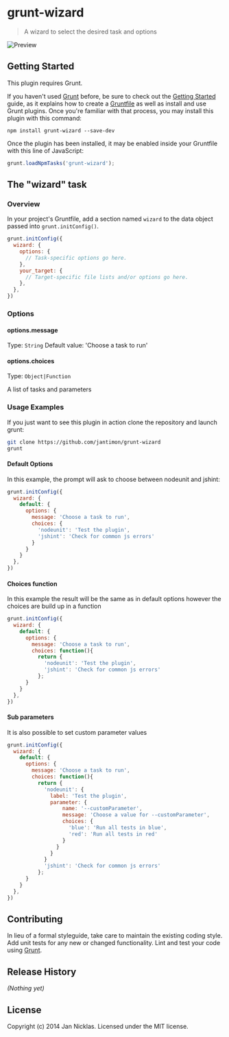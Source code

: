 # grunt-wizard

> A wizard to select the desired task and options

![Preview](https://raw.githubusercontent.com/jantimon/grunt-wizzard/master/example.png)

## Getting Started
This plugin requires Grunt.

If you haven't used [Grunt](http://gruntjs.com/) before, be sure to check out the [Getting Started](http://gruntjs.com/getting-started) guide, as it explains how to create a [Gruntfile](http://gruntjs.com/sample-gruntfile) as well as install and use Grunt plugins. Once you're familiar with that process, you may install this plugin with this command:

```shell
npm install grunt-wizard --save-dev
```

Once the plugin has been installed, it may be enabled inside your Gruntfile with this line of JavaScript:

```js
grunt.loadNpmTasks('grunt-wizard');
```

## The "wizard" task

### Overview
In your project's Gruntfile, add a section named `wizard` to the data object passed into `grunt.initConfig()`.

```js
grunt.initConfig({
  wizard: {
    options: {
      // Task-specific options go here.
    },
    your_target: {
      // Target-specific file lists and/or options go here.
    },
  },
})
```

### Options

#### options.message
Type: `String`
Default value: 'Choose a task to run'

#### options.choices
Type: `Object|Function`

A list of tasks and parameters

### Usage Examples

If you just want to see this plugin in action clone the repository and launch grunt:

```sh
git clone https://github.com/jantimon/grunt-wizard
grunt
```

#### Default Options
In this example, the prompt will ask to choose between nodeunit and jshint:

```js
grunt.initConfig({
  wizard: {
    default: {
      options: {
        message: 'Choose a task to run',
        choices: {
          'nodeunit': 'Test the plugin',
          'jshint': 'Check for common js errors'
        }
      }
    }
  },
})
```

#### Choices function
In this example the result will be the same as in default options however the choices are build up in a function

```js
grunt.initConfig({
  wizard: {
    default: {
      options: {
        message: 'Choose a task to run',
        choices: function(){
          return {
            'nodeunit': 'Test the plugin',
            'jshint': 'Check for common js errors'
          };
      }
    }
  },
})
```

#### Sub parameters
It is also possible to set custom parameter values

```js
grunt.initConfig({
  wizard: {
    default: {
      options: {
        message: 'Choose a task to run',
        choices: function(){
          return {
            'nodeunit': {
              label: 'Test the plugin',
              parameter: {
                  name: '--customParameter',
                  message: 'Choose a value for --customParameter',
                  choices: {
                    'blue': 'Run all tests in blue',
                    'red': 'Run all tests in red'
                  }
                }
              }
            }
            'jshint': 'Check for common js errors'
          };
      }
    }
  },
})
```

## Contributing
In lieu of a formal styleguide, take care to maintain the existing coding style. Add unit tests for any new or changed functionality. Lint and test your code using [Grunt](http://gruntjs.com/).

## Release History
_(Nothing yet)_

## License
Copyright (c) 2014 Jan Nicklas. Licensed under the MIT license.
